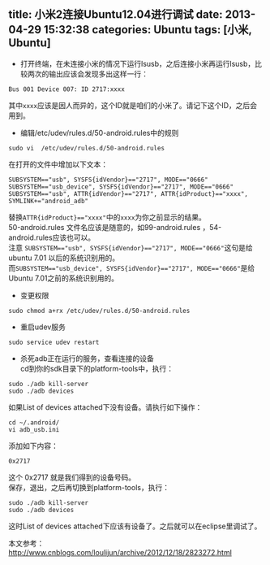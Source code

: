 title: 小米2连接Ubuntu12.04进行调试
date: 2013-04-29 15:32:38
categories: Ubuntu
tags: [小米, Ubuntu]
---
* 打开终端，在未连接小米的情况下运行lsusb，之后连接小米再运行lsusb，比较两次的输出应该会发现多出这样一行：
```
Bus 001 Device 007: ID 2717:xxxx
```
其中`xxxx`应该是因人而异的，这个ID就是咱们的小米了。请记下这个ID，之后会用到。
  
* 编辑/etc/udev/rules.d/50-android.rules中的规则
```
sudo vi  /etc/udev/rules.d/50-android.rules
```
在打开的文件中增加以下文本：
```
SUBSYSTEM=="usb", SYSFS{idVendor}=="2717", MODE=="0666"
SUBSYSTEM=="usb_device", SYSFS{idVendor}=="2717", MODE=="0666"
SUBSYSTEM=="usb", ATTR{idVendor}=="2717", ATTR{idProduct}=="xxxx", SYMLINK+="android_adb"
```
替换`ATTR{idProduct}=="xxxx"`中的`xxxx`为你之前显示的结果。  
50-android.rules 文件名应该是随意的，如99-android.rules ，54-android.rules应该也可以。    
注意 `SUBSYSTEM=="usb", SYSFS{idVendor}=="2717", MODE=="0666"`这句是给 ubuntu 7.01 以后的系统识别用的。  
而`SUBSYSTEM=="usb_device", SYSFS{idVendor}=="2717", MODE=="0666"`是给 Ubuntu 7.01之前的系统识别用的。    
  
* 变更权限
```
sudo chmod a+rx /etc/udev/rules.d/50-android.rules
```

* 重启udev服务
```
sudo service udev restart
```

* 杀死adb正在运行的服务，查看连接的设备  
cd到你的sdk目录下的platform-tools中，执行：
```
sudo ./adb kill-server
sudo ./adb devices
```
如果List of devices attached下没有设备。请执行如下操作：
```
cd ~/.android/
vi adb_usb.ini
```
添加如下内容：
```
0x2717
```
这个 0x2717 就是我们得到的设备号码。  
保存，退出，之后再切换到platform-tools，执行：
```
sudo ./adb kill-server
sudo ./adb devices
```
这时List of devices attached下应该有设备了。之后就可以在eclipse里调试了。

本文参考：<http://www.cnblogs.com/loulijun/archive/2012/12/18/2823272.html>

